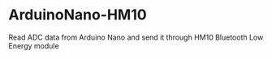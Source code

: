 # ArduinoNano-HM10
Read ADC data from Arduino Nano and send it through HM10 Bluetooth Low Energy module

